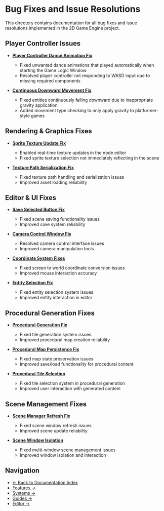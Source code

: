 # Bug Fixes and Issue Resolutions

This directory contains documentation for all bug fixes and issue resolutions implemented in the 2D Game Engine project.

## Player Controller Issues

- **[Player Controller Dance Animation Fix](PLAYER_CONTROLLER_DANCE_ANIMATION_FIX.md)**
  - Fixed unwanted dance animations that played automatically when starting the Game Logic Window
  - Resolved player controller not responding to WASD input due to missing required components

- **[Continuous Downward Movement Fix](CONTINUOUS_DOWNWARD_MOVEMENT_FIX.md)**
  - Fixed entities continuously falling downward due to inappropriate gravity application
  - Added movement type checking to only apply gravity to platformer-style games

## Rendering & Graphics Fixes

- **[Sprite Texture Update Fix](SPRITE_TEXTURE_UPDATE_FIX.md)**
  - Enabled real-time texture updates in the node editor
  - Fixed sprite texture selection not immediately reflecting in the scene

- **[Texture Path Serialization Fix](TEXTURE_PATH_SERIALIZATION_FIX.md)**
  - Fixed texture path handling and serialization issues
  - Improved asset loading reliability

## Editor & UI Fixes

- **[Save Selected Button Fix](SAVE_SELECTED_BUTTON_FIX.md)**
  - Fixed scene saving functionality issues
  - Improved save system reliability

- **[Camera Control Window Fix](Camera_Control_Window_Fix.md)**
  - Resolved camera control interface issues
  - Improved camera manipulation tools

- **[Coordinate System Fixes](Coordinate_System_Fix.md)**
  - Fixed screen to world coordinate conversion issues
  - Improved mouse interaction accuracy

- **[Entity Selection Fix](Entity_0_Selection_Fix.md)**
  - Fixed entity selection system issues
  - Improved entity interaction in editor

## Procedural Generation Fixes

- **[Procedural Generation Fix](PROCEDURAL_GENERATION_FIX.md)**
  - Fixed tile generation system issues
  - Improved procedural map creation reliability

- **[Procedural Map Persistence Fix](PROCEDURAL_MAP_PERSISTENCE_FIX.md)**
  - Fixed map state preservation issues
  - Improved save/load functionality for procedural content

- **[Procedural Tile Selection](Procedural_Tile_Selection_SOLVED.md)**
  - Fixed tile selection system in procedural generation
  - Improved user interaction with generated content

## Scene Management Fixes

- **[Scene Manager Refresh Fix](SCENE_MANAGER_REFRESH_FIX.md)**
  - Fixed scene window refresh issues
  - Improved scene update reliability

- **[Scene Window Isolation](Scene_Window_Isolation_Summary.md)**
  - Fixed multi-window scene management issues
  - Improved window isolation and interaction

## Navigation

- [← Back to Documentation Index](../README.md)
- [Features →](../features/)
- [Systems →](../systems/)
- [Guides →](../guides/)
- [Editor →](../editor/)
